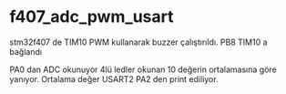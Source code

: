 # f407_adc_pwm_usart

stm32f407 de TIM10 PWM kullanarak buzzer çalıştırıldı.
PB8 TIM10 a bağlandı

PA0 dan ADC okunuyor 4lü ledler okunan 10 değerin ortalamasına göre yanıyor.
Ortalama değer USART2 PA2 den print ediliyor.
